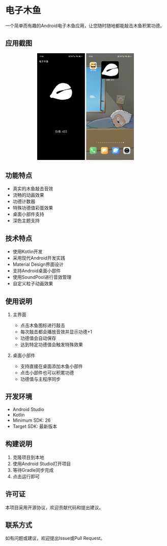 # 电子木鱼

一个简单而有趣的Android电子木鱼应用，让您随时随地都能敲击木鱼积累功德。

## 应用截图

<div align="center">
    <img src="screenshots/home.jpg" alt="主界面" width="150"/>
    <img src="screenshots/widget.jpg" alt="桌面小部件" width="150"/>
</div>

## 功能特点

- 真实的木鱼敲击音效
- 流畅的动画效果
- 功德计数器
- 特殊功德值彩蛋效果
- 桌面小部件支持
- 深色主题支持

## 技术特点

- 使用Kotlin开发
- 采用现代Android开发实践
- Material Design界面设计
- 支持Android桌面小部件
- 使用SoundPool进行音效管理
- 自定义粒子动画效果

## 使用说明

1. 主界面
   - 点击木鱼图标进行敲击
   - 每次敲击都会播放音效并显示功德+1
   - 功德值会自动保存
   - 达到特定功德值会触发特殊效果

2. 桌面小部件
   - 支持直接在桌面添加木鱼小部件
   - 点击小部件也可以积累功德
   - 功德值与主程序同步

## 开发环境

- Android Studio
- Kotlin
- Minimum SDK: 26
- Target SDK: 最新版本

## 构建说明

1. 克隆项目到本地
2. 使用Android Studio打开项目
3. 等待Gradle同步完成
4. 点击运行即可

## 许可证

本项目采用开源协议，欢迎贡献代码和提出建议。

## 联系方式

如有问题或建议，欢迎提出Issue或Pull Request。
